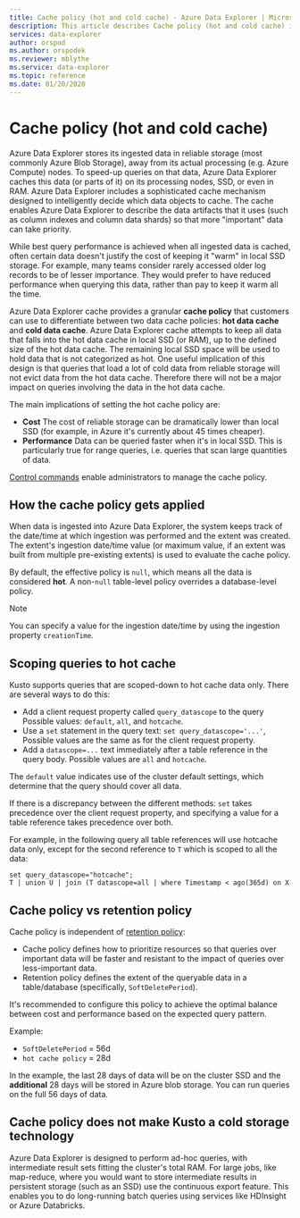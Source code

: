 ```yaml
---
title: Cache policy (hot and cold cache) - Azure Data Explorer | Microsoft Docs
description: This article describes Cache policy (hot and cold cache) in Azure Data Explorer.
services: data-explorer
author: orspod
ms.author: orspodek
ms.reviewer: mblythe
ms.service: data-explorer
ms.topic: reference
ms.date: 01/20/2020
---
```

# Cache policy (hot and cold cache)

Azure Data Explorer stores its ingested data in reliable storage (most commonly Azure Blob Storage),
away from its actual processing (e.g. Azure Compute) nodes. To speed-up queries on that
data, Azure Data Explorer caches this data (or parts of it) on its processing nodes, SSD, or even in
RAM. Azure Data Explorer includes a sophisticated cache mechanism designed to intelligently decide
which data objects to cache. The cache enables Azure Data Explorer to describe the data artifacts
that it uses (such as column indexes and column data shards) so that more "important" data
can take priority.

While best query performance is achieved when all ingested data is cached, often
certain data doesn't justify the cost of keeping it "warm" in local SSD storage.
For example, many teams consider rarely accessed older log records to be of lesser importance.
They would prefer to have reduced performance when querying this data, rather than pay to keep
it warm all the time.

Azure Data Explorer cache provides a granular **cache policy** that customers can use to differentiate
between two data cache policies: **hot data cache** and **cold data cache**. Azure Data Explorer cache
attempts to keep all data that falls into the hot data cache in local SSD (or RAM),
up to the defined size of the hot data cache. The remaining local SSD space will be used
to hold data that is not categorized as hot. One useful implication of this design is that
queries that load a lot of cold data from reliable storage will not evict data from the hot
data cache. Therefore there will not be a major impact on queries involving the data in the
hot data cache.

The main implications of setting the hot cache policy are:
* **Cost** The cost of reliable storage can be dramatically lower
  than local SSD (for example, in Azure it's currently about 45 times cheaper).
* **Performance** Data can be queried faster when it's in local SSD. This is particularly
  true for range queries, i.e. queries that scan large quantities of data.  

[Control commands](../management/cache-policy.md) enable administrators to manage the cache policy.

## How the cache policy gets applied

When data is ingested into Azure Data Explorer, the system keeps track of the date/time at which
ingestion was performed and the extent was created. The extent's ingestion date/time
value (or maximum value, if an extent was built from multiple pre-existing extents)
is used to evaluate the cache policy.

By default, the effective policy is `null`, which means all the data is considered **hot**.
A non-`null` table-level policy overrides a database-level policy.

> [!Note] 
> You can specify a value for the ingestion date/time by using the ingestion property `creationTime`. 

## Scoping queries to hot cache

Kusto supports queries that are scoped-down to hot cache data only. There are
several ways to do this:

- Add a client request property called `query_datascope` to the query
   Possible values: `default`, `all`, and `hotcache`.
- Use a `set` statement in the query text: `set query_datascope='...'`,
   Possible values are the same as for the client request property.
- Add a `datascope=...` text immediately after a table reference in the
   query body. Possible values are `all` and `hotcache`.

The `default` value indicates use of the cluster default settings, which determine that the query should cover all data.



If there is a discrepancy between the different methods: 
`set` takes precedence over the client request property, and specifying a value for a table reference
takes precedence over both.

For example, in the following query all table references will use
hotcache data only, except for the second reference to `T` which is scoped
to all the data:

```kusto
set query_datascope="hotcache";
T | union U | join (T datascope=all | where Timestamp < ago(365d) on X
```

## Cache policy vs retention policy

Cache policy is independent of [retention policy](./retentionpolicy.md): 
- Cache policy defines how to prioritize resources so that queries over important data will be 
  faster and resistant to the impact of queries over less-important data. 
- Retention policy defines the extent of the queryable
  data in a table/database (specifically, `SoftDeletePeriod`).

It's recommended to configure this policy to achieve the optimal balance
between cost and performance based on the expected query pattern.

Example:
* `SoftDeletePeriod` = 56d
* `hot cache policy` = 28d

In the example, the last 28 days of data will be on the cluster SSD and the
**additional** 28 days will be stored in Azure blob storage. 
You can run queries on the full 56 days of data. 

## Cache policy does not make Kusto a cold storage technology

Azure Data Explorer is designed to perform ad-hoc queries, with intermediate result sets fitting the cluster's total RAM. For large jobs, like map-reduce, where you would want to store intermediate results in persistent storage (such as an SSD) use the continuous export feature. This enables you to do long-running batch queries using services like HDInsight or Azure Databricks.